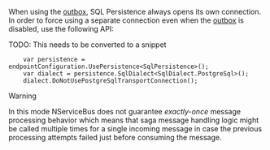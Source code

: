 When using the [outbox](/nservicebus/outbox/), SQL Persistence always opens its own connection. In order to force using a separate connection even when the [outbox](/nservicebus/outbox/) is disabled, use the following API:

TODO: This needs to be converted to a snippet

``` code
    var persistence = endpointConfiguration.UsePersistence<SqlPersistence>();
    var dialect = persistence.SqlDialect<SqlDialect.PostgreSql>();
    dialect.DoNotUsePostgreSqlTransportConnection();
```

> [!WARNING]
> In this mode NServiceBus does not guarantee *exactly-once* message processing behavior which means that saga message handling logic might be called multiple times for a single incoming message in case the previous processing attempts failed just before consuming the message.
